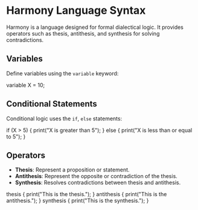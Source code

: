 # Harmony Language Syntax

Harmony is a language designed for formal dialectical logic. It provides operators such as thesis, antithesis, and synthesis for solving contradictions.

## Variables
Define variables using the `variable` keyword:

variable X = 10;

## Conditional Statements
Conditional logic uses the `if`, `else` statements:

if (X > 5) { print("X is greater than 5"); } else { print("X is less than or equal to 5"); }

## Operators
- **Thesis**: Represent a proposition or statement.
- **Antithesis**: Represent the opposite or contradiction of the thesis.
- **Synthesis**: Resolves contradictions between thesis and antithesis.

thesis { print("This is the thesis."); } antithesis { print("This is the antithesis."); } synthesis { print("This is the synthesis."); }
